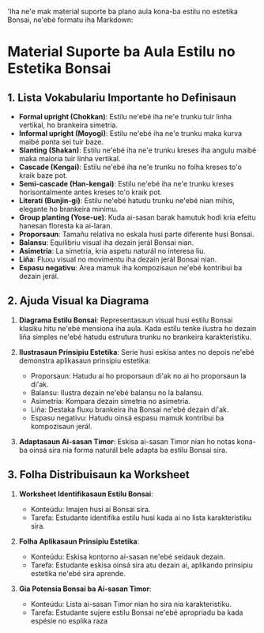 'Iha ne'e mak material suporte ba plano aula kona-ba estilu no estetika Bonsai, ne'ebé formatu iha Markdown:

# Material Suporte ba Aula Estilu no Estetika Bonsai

## 1. Lista Vokabulariu Importante ho Definisaun

- **Formal upright (Chokkan)**: Estilu ne'ebé iha ne'e trunku tuir linha vertikal, ho brankeira simetria.
- **Informal upright (Moyogi)**: Estilu ne'ebé iha ne'e trunku maka kurva maibé ponta sei tuir baze.
- **Slanting (Shakan)**: Estilu ne'ebé iha ne'e trunku kreses iha angulu maibé maka maioria tuir linha vertikal.
- **Cascade (Kengai)**: Estilu ne'ebé iha ne'e trunku no folha kreses to'o kraik baze pot.
- **Semi-cascade (Han-kengai)**: Estilu ne'ebé iha ne'e trunku kreses horisontalmente antes kreses to'o kraik pot.
- **Literati (Bunjin-gi)**: Estilu ne'ebé hatudu trunku ne'ebé nian mihis, elegante ho brankeira minimu.
- **Group planting (Yose-ue)**: Kuda ai-sasan barak hamutuk hodi kria efeitu hanesan floresta ka ai-laran.
- **Proporsaun**: Tamañu relativa no eskala husi parte diferente husi Bonsai.
- **Balansu**: Equilibriu visual iha dezain jerál Bonsai nian.
- **Asimetria**: La simetria, kria aspetu naturál no interesa liu.
- **Liña**: Fluxu visual no movimentu iha dezain jerál Bonsai nian.
- **Espasu negativu**: Area mamuk iha kompozisaun ne'ebé kontribui ba dezain jerál.

## 2. Ajuda Visual ka Diagrama

1. **Diagrama Estilu Bonsai**: Representasaun visual husi estilu Bonsai klasiku hitu ne'ebé mensiona iha aula. Kada estilu tenke ilustra ho dezain liña simples ne'ebé hatudu estrutura trunku no brankeira karakteristiku.

2. **Ilustrasaun Prinsipiu Estetika**: Serie husi eskisa antes no depois ne'ebé demonstra aplikasaun prinsipiu estetika:
   - Proporsaun: Hatudu ai ho proporsaun di'ak no ai ho proporsaun la di'ak.
   - Balansu: Ilustra dezain ne'ebé balansu no la balansu.
   - Asimetria: Kompara dezain simetria no asimetria.
   - Liña: Destaka fluxu brankeira iha Bonsai ne'ebé dezain di'ak.
   - Espasu negativu: Hatudu oinsá espasu mamuk kontribui ba kompozisaun jerál.

3. **Adaptasaun Ai-sasan Timor**: Eskisa ai-sasan Timor nian ho notas kona-ba oinsá sira nia forma naturál bele adapta ba estilu Bonsai sira.

## 3. Folha Distribuisaun ka Worksheet

1. **Worksheet Identifikasaun Estilu Bonsai**: 
   - Konteúdu: Imajen husi ai Bonsai sira.
   - Tarefa: Estudante identifika estilu husi kada ai no lista karakteristiku sira.

2. **Folha Aplikasaun Prinsipiu Estetika**:
   - Konteúdu: Eskisa kontorno ai-sasan ne'ebé seidauk dezain.
   - Tarefa: Estudante eskisa oinsá sira atu dezain ai, aplikando prinsipiu estetika ne'ebé sira aprende.

3. **Gia Potensia Bonsai ba Ai-sasan Timor**:
   - Konteúdu: Lista ai-sasan Timor nian ho sira nia karakteristiku.
   - Tarefa: Estudante sujere estilu Bonsai ne'ebé apropriadu ba kada espésie no esplika raza